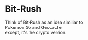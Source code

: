 # Bit-Rush

Think of Bit-Rush as an idea similiar to <br>
Pokemon Go and Geocache <br>
except, it's the crypto version.
